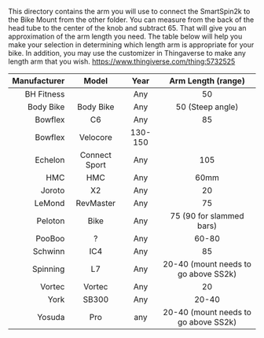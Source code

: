 This directory contains the arm you will use to connect the SmartSpin2k to the Bike Mount from the other folder. You can measure from the back of the head tube to the center of the knob and subtract 65. That will give you an approximation of the arm length you need. The table below will help you make your selection in determining which length arm is appropriate for your bike. In addition, you may use the customizer in Thingaverse to make any length arm that you wish. 
https://www.thingiverse.com/thing:5732525

Manufacturer|Model|Year|Arm Length (range)
----------: |:---:|:---:|:------:
BH Fitness||Any|50
Body Bike|Body Bike|Any|50 (Steep angle)
Bowflex|C6|Any|85
Bowflex|Velocore|130-150
Echelon|Connect Sport|Any| 105
HMC|HMC|Any|60mm
Joroto|X2|Any|20
LeMond|RevMaster|Any|75
Peloton|Bike|Any|75 (90 for slammed bars)
PooBoo|?|Any|60-80
Schwinn|IC4|Any|85
Spinning|L7|Any|20-40 (mount needs to go above SS2k)
Vortec|Vortec|Any|20
York|SB300|Any|20-40
Yosuda|Pro|any|20-40 (mount needs to go above SS2k)



